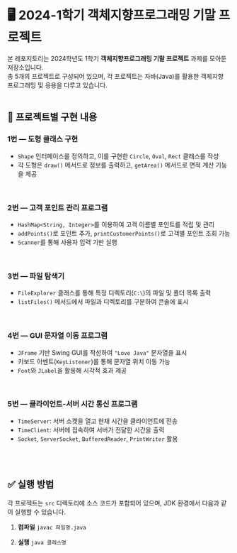 # 🖥️ 2024-1학기 객체지향프로그래밍 기말 프로젝트

본 레포지토리는 2024학년도 1학기 **객체지향프로그래밍 기말 프로젝트** 과제를 모아둔 저장소입니다.  
총 5개의 프로젝트로 구성되어 있으며, 각 프로젝트는 자바(Java)를 활용한 객체지향 프로그래밍 및 응용을 다루고 있습니다.
<br/>
<br/>

## 📂 프로젝트별 구현 내용

### 1번 — 도형 클래스 구현
- `Shape` 인터페이스를 정의하고, 이를 구현한 `Circle`, `Oval`, `Rect` 클래스를 작성
- 각 도형은 `draw()` 메서드로 정보를 출력하고, `getArea()` 메서드로 면적 계산 기능을 제공
<br/>

### 2번 — 고객 포인트 관리 프로그램
- `HashMap<String, Integer>`를 이용하여 고객 이름별 포인트를 적립 및 관리
- `addPoints()`로 포인트 추가, `printCustomerPoints()`로 고객별 포인트 조회 가능
- `Scanner`를 통해 사용자 입력 기반 실행
<br/>

### 3번 — 파일 탐색기
  - `FileExplorer` 클래스를 통해 특정 디렉토리(`C:\`)의 파일 및 폴더 목록 출력 
  - `listFiles()` 메서드에서 파일과 디렉토리를 구분하여 콘솔에 표시
<br/>

### 4번 — GUI 문자열 이동 프로그램
- `JFrame` 기반 Swing GUI를 작성하여 `"Love Java"` 문자열을 표시
- 키보드 이벤트(`KeyListener`)를 통해 문자열 위치 이동 가능
- `Font`와 `JLabel`을 활용해 시각적 효과 제공
<br/>

### 5번 — 클라이언트-서버 시간 통신 프로그램
- `TimeServer`: 서버 소켓을 열고 현재 시간을 클라이언트에 전송
- `TimeClient`: 서버에 접속하여 서버가 전달한 시간을 출력
- `Socket`, `ServerSocket`, `BufferedReader`, `PrintWriter` 활용
<br/>
<br/>

## ✅ 실행 방법

각 프로젝트는 `src` 디렉토리에 소스 코드가 포함되어 있으며, JDK 환경에서 다음과 같이 실행할 수 있습니다.

1. **컴파일**
```javac 파일명.java```

2. **실행**
```java 클래스명```
<br/>
<br/>
